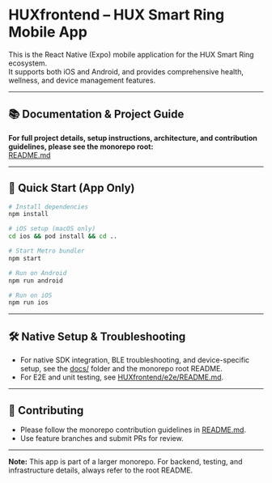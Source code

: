 # HUXfrontend – HUX Smart Ring Mobile App

This is the React Native (Expo) mobile application for the HUX Smart Ring ecosystem.  
It supports both iOS and Android, and provides comprehensive health, wellness, and device management features.

---

## 📚 Documentation & Project Guide

**For full project details, setup instructions, architecture, and contribution guidelines, please see the monorepo root:**  
[README.md](./README.md)

---

## 📱 Quick Start (App Only)

```sh
# Install dependencies
npm install

# iOS setup (macOS only)
cd ios && pod install && cd ..

# Start Metro bundler
npm start

# Run on Android
npm run android

# Run on iOS
npm run ios
```

---

## 🛠️ Native Setup & Troubleshooting

- For native SDK integration, BLE troubleshooting, and device-specific setup, see the [docs/](./HUXfrontend/docs/) folder and the monorepo root README.
- For E2E and unit testing, see [HUXfrontend/e2e/README.md](./HUXfrontend/e2e/README.md).

---

## 🤝 Contributing

- Please follow the monorepo contribution guidelines in [README.md](./README.md).
- Use feature branches and submit PRs for review.

---

**Note:** This app is part of a larger monorepo. For backend, testing, and infrastructure details, always refer to the root README. 